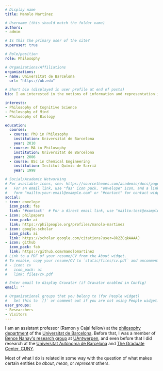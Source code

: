 ```yaml
---
# Display name
title: Manolo Martínez

# Username (this should match the folder name)
authors:
- admin

# Is this the primary user of the site?
superuser: true

# Role/position
role: Philosophy

# Organizations/Affiliations
organizations:
- name: Universitat de Barcelona
  url: "https://ub.edu"

# Short bio (displayed in user profile at end of posts)
bio: I am interested in the notions of information and representation in cognitive science and biology.

interests:
- Philosophy of Cognitive Science
- Philosophy of Mind
- Philosophy of Biology

education:
  courses:
  - course: PhD in Philosophy
    institution: Universitat de Barcelona
    year: 2010
  - course: MA in Philosophy
    institution: Universitat de Barcelona
    year: 2006
  - course: BSc in Chemical Engineering
    institution: Institut Químic de Sarrià
    year: 1998

# Social/Academic Networking
# For available icons, see: https://sourcethemes.com/academic/docs/page-builder/#icons
#   For an email link, use "fas" icon pack, "envelope" icon, and a link in the
#   form "mailto:your-email@example.com" or "#contact" for contact widget.
social:
- icon: envelope
  icon_pack: fas
  link: '#contact'  # For a direct email link, use "mailto:test@example.org".
- icon: philpapers
  icon_pack: ai
  link: https://philpeople.org/profiles/manolo-martinez
- icon: google-scholar
  icon_pack: ai
  link: https://scholar.google.com/citations?user=8k2ZCqkAAAAJ
- icon: github
  icon_pack: fab
  link: https://github.com/manolomartinez
# Link to a PDF of your resume/CV from the About widget.
# To enable, copy your resume/CV to `static/files/cv.pdf` and uncomment the lines below.
# - icon: cv
#   icon_pack: ai
#   link: files/cv.pdf

# Enter email to display Gravatar (if Gravatar enabled in Config)
email: ""

# Organizational groups that you belong to (for People widget)
#   Set this to `[]` or comment out if you are not using People widget.
user_groups:
- Researchers
- Visitors
---
```

I am an assistant professor (Ramon y Cajal fellow) at the [philosophy
department](https://www.ub.edu/portal/web/dp-filosofia/) of the [Universitat de
Barcelona](http://www.ub.edu/web/ub/en/index.html?). Before that, I was a
member of [Bence Nanay's research
group](http://uahost.uantwerpen.be/bence.nanay/paw.htm) at
[UAntwerpen](https://www.uantwerpen.be/en/), and even before that I did
research at the [Universitat Autònoma de
Barcelona](https://www.uantwerpen.be/en/) and [The Graduate Center,
CUNY](http://www.gc.cuny.edu/Page-Elements/Academics-Research-Centers-Initiatives/Doctoral-Programs/Philosophy/Philosophy).

Most of what I do is related in some way with the question of what makes
certain entities *be about*, *mean*, or *represent* others.
